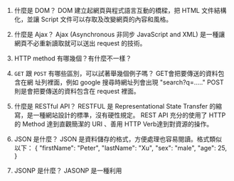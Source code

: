 1. 什麼是 DOM？
  DOM 建立起網頁與程式語言互動的橋樑，把 HTML 文件結構化，並讓 Script 文件可以存取及改變網頁的內容和風格。

2. 什麼是 Ajax？
  Ajax (Asynchronous 非同步 JavaScript and XML) 是一種讓網頁不必重新讀取就可以送出 request 的技術。

3. HTTP method 有哪幾個？有什麼不一樣？


4. `GET` 跟 `POST` 有哪些區別，可以試著舉幾個例子嗎？
  GET會把要傳送的資料包含在網 址列裡面，例如 google 搜尋時網址列會出現 "search?q=....."
  POST則是會把要傳送的資料包含在 request 裡面。

5. 什麼是 RESTful API？
  RESTFUL 是 Representational State Transfer 的縮寫，是一種網站設計的標準，沒有硬性規定。
  REST API 充分的使用了 HTTP 的 Method 達到直觀簡潔的 URI 、善用 HTTP Verb達到對資源的操作。

6. JSON 是什麼？
  JSON 是資料儲存的格式，方便處理也容易閱讀。格式類似以下：
  {
  "firstName": "Peter",
  "lastName": "Xu",
  "sex": "male",
  "age": 25,
  }

7. JSONP 是什麼？
  JASONP 是一種利用 <script> 標籤的特性，讓網頁可以繞過 Same Origin Policy 來得到 response 的資料。

8. 要如何存取跨網域的 API？
